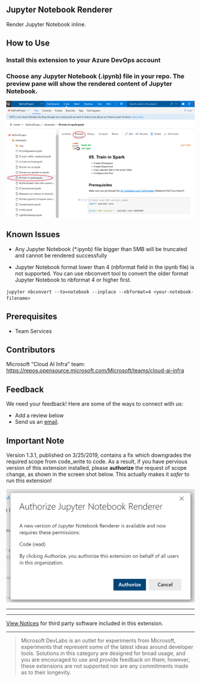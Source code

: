 ﻿## Jupyter Notebook Renderer
Render Jupyter Notebook inline. 

## How to Use
### Install this extension to your Azure DevOps account

### Choose any Jupyter Notebook (.ipynb) file in your repo. The preview pane will show the rendered content of Jupyter Notebook.

![Preview Notebook](marketplace/images/Preview.png)

## Known Issues
* Any Jupyter Notebook (*.ipynb) file bigger than 5MB will be truncated and cannot be rendered successfully

* Jupyter Notebook format lower than 4 (nbformat field in the ipynb file) is not supported. You can use nbconvert tool to convert the older format Jupyter Notebook to nbformat 4 or higher first. 

`
jupyter nbconvert --to=notebook --inplace --nbformat=4 <your-notebook-filename>
`

## Prerequisites

- Team Services

## Contributors

Microsoft "Cloud AI Infra" team: https://repos.opensource.microsoft.com/Microsoft/teams/cloud-ai-infra

## Feedback

We need your feedback! Here are some of the ways to connect with us:

- Add a review below
- Send us an [email](mailto://aml_ado_support@microsoft.com).

## Important Note 
Version 1.3.1, published on 3/25/2019, contains a fix which downgrades the required scope from code_write to code. As a result, if you have pervious version of this extension installed, please **authorize** the request of scope change, as shown in the screen shot below. This actually makes it *safer* to run this extension!

![Authorize Scope Change](marketplace/images/change_scope_auth.png)

--------


-------
[View Notices](marketplace/ThirdPartyNotices.txt) for third party software included in this extension.

-------
> Microsoft DevLabs is an outlet for experiments from Microsoft, experiments that represent some of the latest ideas around developer tools. Solutions in this category are designed for broad usage, and you are encouraged to use and provide feedback on them; however, these extensions are not supported nor are any commitments made as to their longevity.